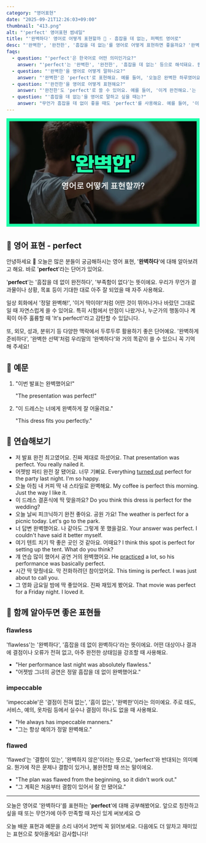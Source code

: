 ```yaml
---
category: "영어표현"
date: "2025-09-21T12:26:03+09:00"
thumbnail: "413.png"
alt: "'perfect' 영어표현 썸네일"
title: "'완벽하다' 영어로 어떻게 표현할까 🌟 - 흠잡을 데 없는, 퍼펙트 영어로"
desc: "'완벽한', '완전한', '흠잡을 데 없는'를 영어로 어떻게 표현하면 좋을까요? '완벽한 하루였어요.', '이게 완벽해요.' 등을 영어로 표현하는 법을 배워봅시다. 다양한 예문을 통해서 연습하고 본인의 표현으로 만들어 보세요."
faqs: 
  - question: "'perfect'은 한국어로 어떤 의미인가요?"
    answer: "'perfect'는 '완벽한', '완전한', '흠잡을 데 없는' 등으로 해석돼요. 뭔가가 부족함 없이 최고일 때 주로 써요."
  - question: "'완벽한'을 영어로 어떻게 말하나요?"
    answer: "'완벽한'은 'perfect'로 표현해요. 예를 들어, '오늘은 완벽한 하루였어요.'는 'Today was a perfect day.'라고 해요."
  - question: "'완전한'을 영어로 어떻게 표현해요?"
    answer: "'완전한'도 'perfect'로 쓸 수 있어요. 예를 들어, '이게 완전해요.'는 'This is perfect.'라고 말할 수 있어요."
  - question: "'흠잡을 데 없는'을 영어로 말하고 싶을 때는?"
    answer: "무언가 흠잡을 데 없이 좋을 때도 'perfect'를 사용해요. 예를 들어, '이 계획은 흠잡을 데 없어.'는 'This plan is perfect.'라고 해요."
---
```


!['perfect' 영어표현](./413.png)

## 🌟 영어 표현 - perfect

안녕하세요 👋 오늘은 많은 분들이 궁금해하시는 영어 표현, '**완벽하다**'에 대해 알아보려고 해요. 바로 '**perfect**'라는 단어가 있어요.

'**perfect**'는 '흠잡을 데 없이 완전하다', '부족함이 없다'는 뜻이에요. 우리가 무언가 결과물이나 상황, 목표 등이 기대한 대로 아주 잘 되었을 때 자주 사용해요.

일상 회화에서 '정말 완벽해!', '이거 딱이야!'처럼 어떤 것이 뛰어나거나 바랐던 그대로일 때 자연스럽게 쓸 수 있어요. 특히 시험에서 만점이 나왔거나, 누군가의 행동이나 계획이 아주 훌륭할 때 'It's perfect!'라고 감탄할 수 있답니다.

또, 외모, 성과, 분위기 등 다양한 맥락에서 두루두루 활용하기 좋은 단어예요. '완벽하게 준비하다', '완벽한 선택'처럼 우리말의 '완벽하다'와 거의 똑같이 쓸 수 있으니 꼭 기억해 주세요!

## 📖 예문

1. "이번 발표는 완벽했어요!"

   "The presentation was perfect!"

2. "이 드레스는 너에게 완벽하게 잘 어울려요."

   "This dress fits you perfectly."



## 💬 연습해보기

<ul data-interactive-list>

  <li data-interactive-item>
    <span data-toggler>저 발표 완전 최고였어요. 진짜 제대로 하셨어요.</span>
    <span data-answer>That presentation was perfect. You really nailed it.</span>
  </li>

  <li data-interactive-item>
    <span data-toggler>어젯밤 파티 완전 잘 됐어요. 너무 기뻐요.</span>
    <span data-answer>Everything <a href="/blog/vocab-1/038.turn-out/">turned out</a> perfect for the party last night. I'm so happy.</span>
  </li>

  <li data-interactive-item>
    <span data-toggler>오늘 아침 내 커피 딱 내 스타일로 완벽해요.</span>
    <span data-answer>My coffee is perfect this morning. Just the way I like it.</span>
  </li>

  <li data-interactive-item>
    <span data-toggler>이 드레스 결혼식에 딱 맞을까요?</span>
    <span data-answer>Do you think this dress is perfect for the wedding?</span>
  </li>

  <li data-interactive-item>
    <span data-toggler>오늘 날씨 피크닉하기 완전 좋아요. 공원 가요!</span>
    <span data-answer>The weather is perfect for a picnic today. Let's go to the park.</span>
  </li>

  <li data-interactive-item>
    <span data-toggler>너 답변 완벽했어요. 나 같아도 그렇게 못 했을걸요.</span>
    <span data-answer>Your answer was perfect. I couldn't have said it better myself.</span>
  </li>

  <li data-interactive-item>
    <span data-toggler>여기 텐트 치기 딱 좋은 곳인 것 같아요. 어때요?</span>
    <span data-answer>I think this spot is perfect for setting up the tent. What do you think?</span>
  </li>

  <li data-interactive-item>
    <span data-toggler>걔 연습 많이 했어서 공연 거의 완벽했어요.</span>
    <span data-answer>He <a href="/blog/in-english/247.practice/">practiced</a> a lot, so his performance was basically perfect.</span>
  </li>

  <li data-interactive-item>
    <span data-toggler>시간 딱 맞췄네요. 막 전화하려던 참이었어요.</span>
    <span data-answer>This timing is perfect. I was just about to call you.</span>
  </li>

  <li data-interactive-item>
    <span data-toggler>그 영화 금요일 밤에 딱 좋았어요. 진짜 재밌게 봤어요.</span>
    <span data-answer>That movie was perfect for a Friday night. I loved it.</span>
  </li>

</ul>

## 🤝 함께 알아두면 좋은 표현들

### flawless

'flawless'는 '완벽하다', '흠잡을 데 없이 완벽하다'라는 뜻이에요. 어떤 대상이나 결과에 결점이나 오류가 전혀 없고, 아주 완전한 상태임을 강조할 때 사용해요.

- "Her performance last night was absolutely flawless."
- "어젯밤 그녀의 공연은 정말 흠잡을 데 없이 완벽했어요."

### impeccable

'impeccable'은 '결점이 전혀 없는', '흠이 없는', '완벽한'이라는 의미예요. 주로 태도, 서비스, 예의, 옷차림 등에서 실수나 결점이 하나도 없을 때 사용해요.

- "He always has impeccable manners."
- "그는 항상 예의가 정말 완벽해요."

### flawed

'flawed'는 '결함이 있는', '완벽하지 않은'이라는 뜻으로, 'perfect'와 반대되는 의미예요. 뭔가에 작은 문제나 결함이 있거나, 불완전할 때 쓰는 말이에요.

- "The plan was flawed from the beginning, so it didn't work out."
- "그 계획은 처음부터 결함이 있어서 잘 안 됐어요."

---

오늘은 영어로 '완벽하다'를 표현하는 '**perfect**'에 대해 공부해봤어요. 앞으로 칭찬하고 싶을 때 또는 무언가에 아주 만족할 때 자신 있게 써보세요 😊

오늘 배운 표현과 예문을 소리 내어서 3번씩 꼭 읽어보세요. 다음에도 더 알차고 재미있는 표현으로 찾아올게요! 감사합니다!

